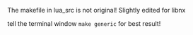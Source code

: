 The makefile in lua_src is not original!
Slightly edited for libnx

tell the terminal window
```make generic``` for best result!
